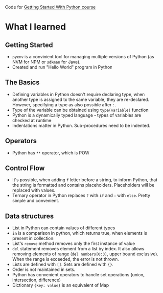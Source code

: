 Code for [Getting Started With Python course](https://www.amigoscode.com/courses/python)

# What I learned

## Getting Started

- `pyenv` is a convinient tool for managing multiple versions of Python (as NVM for NPM or `sdkman` for Java).
- Created and run "Hello World" program in Python

## The Basics

- Defining variables in Python doesn't require declaring type, when another type is assigned to the same variable, they
  are re-declared. However, specifying a type as also possible after `:`.
- Type of the variable can be obtained using `type(variable)` function
- Python is a dynamically typed language - types of variables are checked at runtime
- Indentations matter in Python. Sub-procedures need to be indented.

## Operators

- Python has `**` operator, which is POW

## Control Flow

- It's possible, when adding `f` letter before a string, to inform Python, that the string is formatted and contains
  placeholders. Placeholders will be replaced with values.
- Ternary operator in Python replaces `?` with `if` and `:` with `else`. Pretty simple and convenient.

## Data structures

- List in Python can contain values of different types
- `in` is a comparison in python, which returns true, when elements is present in collection
- List's `remove` method removes only the first instance of value
- `del` statement removes element from a list by index. It also allows removing elements of range (`del numbers[0:3]`,
  upper bound exclusive). When the range is exceeded, the error is not thrown. 
- Lists are defined with `[]`. Sets are defined with `{}`.
- Order is not maintained in sets.
- Python has convenient operators to handle set operations (union, intersection, difference)
- Dictionary `{key: value}` is an equivalent of Map

